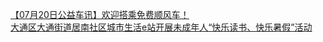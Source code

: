   
[【07月20日公益车讯】欢迎搭乘免费顺风车！](http://www.dianyue.me/archives/206/dol4jg1s68zkkoyx/)  
[大通区大通街道居南社区城市生活e站开展未成年人“快乐读书、快乐暑假”活动](http://www.dianyue.me/archives/386/kdh9ce5omr4mpndr/)